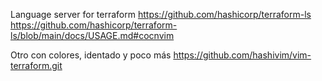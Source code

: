 Language server for terraform
https://github.com/hashicorp/terraform-ls
https://github.com/hashicorp/terraform-ls/blob/main/docs/USAGE.md#cocnvim

Otro con colores, identado y poco más
https://github.com/hashivim/vim-terraform.git
